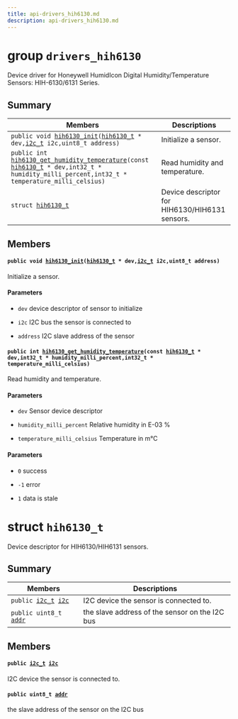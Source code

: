 ```yaml
---
title: api-drivers_hih6130.md
description: api-drivers_hih6130.md
---
```

# group `drivers_hih6130` 

Device driver for Honeywell HumidIcon Digital Humidity/Temperature Sensors: HIH-6130/6131 Series.

## Summary

 Members                        | Descriptions                                
--------------------------------|---------------------------------------------
`public void `[`hih6130_init`](#group__drivers__hih6130_1ga153ab1f4e586dd5eb1d4ed453d108b1b)`(`[`hih6130_t`](./doc/starlight-docs/src/content/docs/apidoc/api-drivers_hih6130.md#structhih6130__t)` * dev,`[`i2c_t`](./doc/starlight-docs/src/content/docs/apidoc/api-undefined.md#group__drivers__periph__i2c_1ga53bedf646ffe6ddd17f13b893a17fa74)` i2c,uint8_t address)`            | Initialize a sensor.
`public int `[`hih6130_get_humidity_temperature`](#group__drivers__hih6130_1ga2b2a94c499196d8ae84a2bf18b60bfc8)`(const `[`hih6130_t`](./doc/starlight-docs/src/content/docs/apidoc/api-drivers_hih6130.md#structhih6130__t)` * dev,int32_t * humidity_milli_percent,int32_t * temperature_milli_celsius)`            | Read humidity and temperature.
`struct `[`hih6130_t`](#structhih6130__t) | Device descriptor for HIH6130/HIH6131 sensors.

## Members

#### `public void `[`hih6130_init`](#group__drivers__hih6130_1ga153ab1f4e586dd5eb1d4ed453d108b1b)`(`[`hih6130_t`](./doc/starlight-docs/src/content/docs/apidoc/api-drivers_hih6130.md#structhih6130__t)` * dev,`[`i2c_t`](./doc/starlight-docs/src/content/docs/apidoc/api-undefined.md#group__drivers__periph__i2c_1ga53bedf646ffe6ddd17f13b893a17fa74)` i2c,uint8_t address)` 

Initialize a sensor.

#### Parameters
* `dev` device descriptor of sensor to initialize 

* `i2c` I2C bus the sensor is connected to 

* `address` I2C slave address of the sensor

#### `public int `[`hih6130_get_humidity_temperature`](#group__drivers__hih6130_1ga2b2a94c499196d8ae84a2bf18b60bfc8)`(const `[`hih6130_t`](./doc/starlight-docs/src/content/docs/apidoc/api-drivers_hih6130.md#structhih6130__t)` * dev,int32_t * humidity_milli_percent,int32_t * temperature_milli_celsius)` 

Read humidity and temperature.

#### Parameters
* `dev` Sensor device descriptor 

* `humidity_milli_percent` Relative humidity in E-03 % 

* `temperature_milli_celsius` Temperature in m°C

#### Parameters
* `0` success 

* `-1` error 

* `1` data is stale

# struct `hih6130_t` 

Device descriptor for HIH6130/HIH6131 sensors.

## Summary

 Members                        | Descriptions                                
--------------------------------|---------------------------------------------
`public `[`i2c_t`](./doc/starlight-docs/src/content/docs/apidoc/api-undefined.md#group__drivers__periph__i2c_1ga53bedf646ffe6ddd17f13b893a17fa74)` `[`i2c`](#structhih6130__t_1a663d771d4a21a079a67cc9e74604893f) | I2C device the sensor is connected to.
`public uint8_t `[`addr`](#structhih6130__t_1a5e2a6ef4d833b23bf24326d02896e519) | the slave address of the sensor on the I2C bus

## Members

#### `public `[`i2c_t`](./doc/starlight-docs/src/content/docs/apidoc/api-undefined.md#group__drivers__periph__i2c_1ga53bedf646ffe6ddd17f13b893a17fa74)` `[`i2c`](#structhih6130__t_1a663d771d4a21a079a67cc9e74604893f) 

I2C device the sensor is connected to.

#### `public uint8_t `[`addr`](#structhih6130__t_1a5e2a6ef4d833b23bf24326d02896e519) 

the slave address of the sensor on the I2C bus

